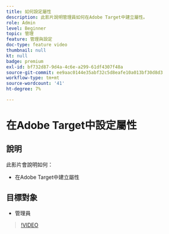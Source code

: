 ```yaml
---
title: 如何設定屬性
description: 此影片說明管理員如何在Adobe Target中建立屬性。
role: Admin
level: Beginner
topic: 管理
feature: 管理與設定
doc-type: feature video
thumbnail: null
kt: null
badge: premium
exl-id: bf732d87-9d4a-4c6e-a299-61df4307f48a
source-git-commit: ee9aac0144e35abf32c5d8eafe10a013bf30d8d3
workflow-type: tm+mt
source-wordcount: '41'
ht-degree: 7%

---
```


# 在Adobe Target中設定屬性

## 說明

此影片會說明如何：

* 在Adobe Target中建立屬性

## 目標對象

* 管理員

>[!VIDEO](https://video.tv.adobe.com/v/18990/?quality=12)

